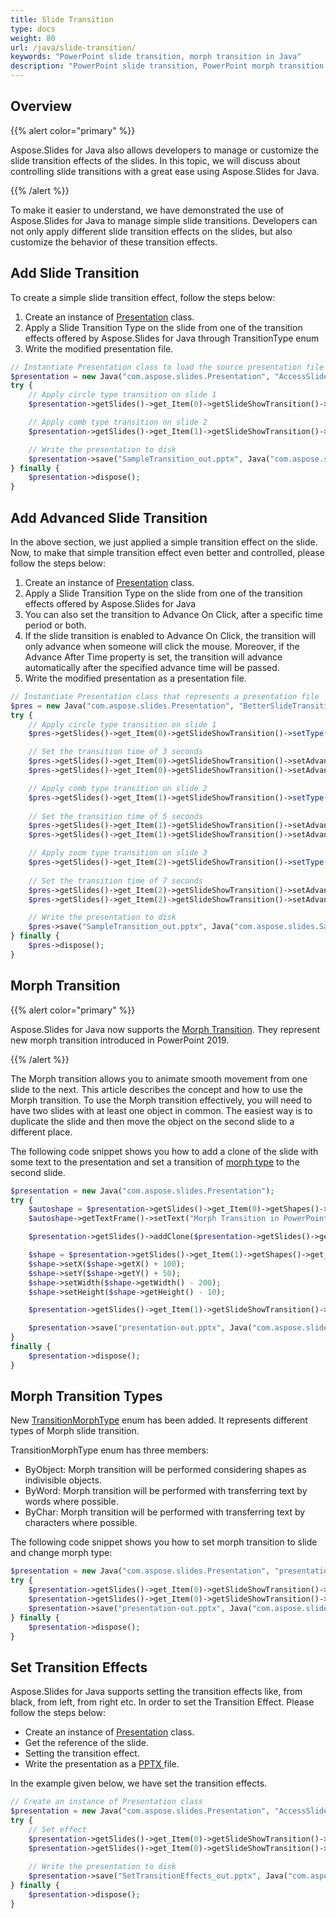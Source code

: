 ```yaml
---
title: Slide Transition
type: docs
weight: 80
url: /java/slide-transition/
keywords: "PowerPoint slide transition, morph transition in Java"
description: "PowerPoint slide transition, PowerPoint morph transition in Java"
---
```



## **Overview**
{{% alert color="primary" %}} 

Aspose.Slides for Java also allows developers to manage or customize the slide transition effects of the slides. In this topic, we will discuss about controlling slide transitions with a great ease using Aspose.Slides for Java.

{{% /alert %}} 

To make it easier to understand, we have demonstrated the use of Aspose.Slides for Java to manage simple slide transitions. Developers can not only apply different slide transition effects on the slides, but also customize the behavior of these transition effects.

## **Add Slide Transition**
To create a simple slide transition effect, follow the steps below:

1. Create an instance of [Presentation](http://www.aspose.com/api/java/slides/com.aspose.slides/classes/Presentation) class.
1. Apply a Slide Transition Type on the slide from one of the transition effects offered by Aspose.Slides for Java through TransitionType enum
1. Write the modified presentation file.

```php
// Instantiate Presentation class to load the source presentation file
$presentation = new Java("com.aspose.slides.Presentation", "AccessSlides.pptx");
try {
    // Apply circle type transition on slide 1
    $presentation->getSlides()->get_Item(0)->getSlideShowTransition()->setType(Java("com.aspose.slides.TransitionType")->Circle);

    // Apply comb type transition on slide 2
    $presentation->getSlides()->get_Item(1)->getSlideShowTransition()->setType(Java("com.aspose.slides.TransitionType")->Comb);

    // Write the presentation to disk
    $presentation->save("SampleTransition_out.pptx", Java("com.aspose.slides.SaveFormat")->Pptx);
} finally {
    $presentation->dispose();
}
```

## **Add Advanced Slide Transition**
In the above section, we just applied a simple transition effect on the slide. Now, to make that simple transition effect even better and controlled, please follow the steps below:

1. Create an instance of [Presentation](http://www.aspose.com/api/java/slides/com.aspose.slides/classes/Presentation) class.
1. Apply a Slide Transition Type on the slide from one of the transition effects offered by Aspose.Slides for Java
1. You can also set the transition to Advance On Click, after a specific time period or both.
1. If the slide transition is enabled to Advance On Click, the transition will only advance when someone will click the mouse. Moreover, if the Advance After Time property is set, the transition will advance automatically after the specified advance time will be passed.
1. Write the modified presentation as a presentation file.

```php
// Instantiate Presentation class that represents a presentation file
$pres = new Java("com.aspose.slides.Presentation", "BetterSlideTransitions.pptx");
try {
    // Apply circle type transition on slide 1
    $pres->getSlides()->get_Item(0)->getSlideShowTransition()->setType(Java("com.aspose.slides.TransitionType")->Circle);

    // Set the transition time of 3 seconds
    $pres->getSlides()->get_Item(0)->getSlideShowTransition()->setAdvanceOnClick(true);
    $pres->getSlides()->get_Item(0)->getSlideShowTransition()->setAdvanceAfterTime(3000);

    // Apply comb type transition on slide 2
    $pres->getSlides()->get_Item(1)->getSlideShowTransition()->setType(Java("com.aspose.slides.TransitionType")->Comb);
    
    // Set the transition time of 5 seconds
    $pres->getSlides()->get_Item(1)->getSlideShowTransition()->setAdvanceOnClick(true);
    $pres->getSlides()->get_Item(1)->getSlideShowTransition()->setAdvanceAfterTime(5000);

    // Apply zoom type transition on slide 3
    $pres->getSlides()->get_Item(2)->getSlideShowTransition()->setType(Java("com.aspose.slides.TransitionType")->Zoom);
    
    // Set the transition time of 7 seconds
    $pres->getSlides()->get_Item(2)->getSlideShowTransition()->setAdvanceOnClick(true);
    $pres->getSlides()->get_Item(2)->getSlideShowTransition()->setAdvanceAfterTime(7000);

    // Write the presentation to disk
    $pres->save("SampleTransition_out.pptx", Java("com.aspose.slides.SaveFormat")->Pptx);
} finally {
    $pres->dispose();
}
```

## **Morph Transition**
{{% alert color="primary" %}} 

Aspose.Slides for Java now supports the [Morph Transition](https://apireference.aspose.com/slides/java/com.aspose.slides/IMorphTransition). They represent new morph transition introduced in PowerPoint 2019.

{{% /alert %}} 

The Morph transition allows you to animate smooth movement from one slide to the next. This article describes the concept and how to use the Morph transition. To use the Morph transition effectively, you will need to have two slides with at least one object in common. The easiest way is to duplicate the slide and then move the object on the second slide to a different place.

The following code snippet shows you how to add a clone of the slide with some text to the presentation and set a transition of [morph type](https://apireference.aspose.com/slides/java/com.aspose.slides/TransitionType) to the second slide.

```php
$presentation = new Java("com.aspose.slides.Presentation");
try {
    $autoshape = $presentation->getSlides()->get_Item(0)->getShapes()->addAutoShape(Java("com.aspose.slides.ShapeType")->Rectangle, 100, 100, 400, 100);
    $autoshape->getTextFrame()->setText("Morph Transition in PowerPoint Presentations");

    $presentation->getSlides()->addClone($presentation->getSlides()->get_Item(0));

    $shape = $presentation->getSlides()->get_Item(1)->getShapes()->get_Item(0);
    $shape->setX($shape->getX() + 100);
    $shape->setY($shape->getY() + 50);
    $shape->setWidth($shape->getWidth() - 200);
    $shape->setHeight($shape->getHeight() - 10);

    $presentation->getSlides()->get_Item(1)->getSlideShowTransition()->setType(Java("com.aspose.slides.TransitionType")->Morph);

    $presentation->save("presentation-out.pptx", Java("com.aspose.slides.SaveFormat")->Pptx);
}
finally {
    $presentation->dispose();
}
```

## **Morph Transition Types**
New [TransitionMorphType](https://apireference.aspose.com/slides/java/com.aspose.slides/TransitionMorphType) enum has been added. It represents different types of Morph slide transition.

TransitionMorphType enum has three members:

- ByObject: Morph transition will be performed considering shapes as indivisible objects.
- ByWord: Morph transition will be performed with transferring text by words where possible.
- ByChar: Morph transition will be performed with transferring text by characters where possible.

The following code snippet shows you how to set morph transition to slide and change morph type:

```php
$presentation = new Java("com.aspose.slides.Presentation", "presentation.pptx");
try {
    $presentation->getSlides()->get_Item(0)->getSlideShowTransition()->setType(Java("com.aspose.slides.TransitionType")->Morph);
    $presentation->getSlides()->get_Item(0)->getSlideShowTransition()->getValue()->setMorphType(Java("com.aspose.slides.TransitionMorphType")->ByWord);
    $presentation->save("presentation-out.pptx", Java("com.aspose.slides.SaveFormat")->Pptx);
} finally {
    $presentation->dispose();
}
```

## **Set Transition Effects**
Aspose.Slides for Java supports setting the transition effects like, from black, from left, from right etc. In order to set the Transition Effect. Please follow the steps below:

- Create an instance of [Presentation](https://apireference.aspose.com/slides/java/com.aspose.slides/Presentation) class.
- Get the reference of the slide.
- Setting the transition effect.
- Write the presentation as a [PPTX ](https://wiki.fileformat.com/presentation/pptx/)file.

In the example given below, we have set the transition effects.

```php
// Create an instance of Presentation class
$presentation = new Java("com.aspose.slides.Presentation", "AccessSlides.pptx");
try {
    // Set effect
    $presentation->getSlides()->get_Item(0)->getSlideShowTransition()->setType(Java("com.aspose.slides.TransitionType")->Cut);
    $presentation->getSlides()->get_Item(0)->getSlideShowTransition()->getValue()->setFromBlack(true);
    
    // Write the presentation to disk
    $presentation->save("SetTransitionEffects_out.pptx", Java("com.aspose.slides.SaveFormat")->Pptx);
} finally {
    $presentation->dispose();
}
```